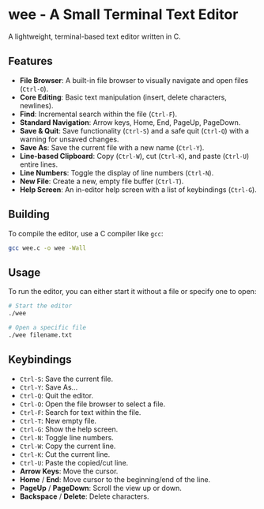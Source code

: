 # wee - A Small Terminal Text Editor

A lightweight, terminal-based text editor written in C.

## Features

- **File Browser**: A built-in file browser to visually navigate and open files (`Ctrl-O`).
- **Core Editing**: Basic text manipulation (insert, delete characters, newlines).
- **Find**: Incremental search within the file (`Ctrl-F`).
- **Standard Navigation**: Arrow keys, Home, End, PageUp, PageDown.
- **Save & Quit**: Save functionality (`Ctrl-S`) and a safe quit (`Ctrl-Q`) with a warning for unsaved changes.
- **Save As**: Save the current file with a new name (`Ctrl-Y`).
- **Line-based Clipboard**: Copy (`Ctrl-W`), cut (`Ctrl-K`), and paste (`Ctrl-U`) entire lines.
- **Line Numbers**: Toggle the display of line numbers (`Ctrl-N`).
- **New File**: Create a new, empty file buffer (`Ctrl-T`).
- **Help Screen**: An in-editor help screen with a list of keybindings (`Ctrl-G`).

## Building

To compile the editor, use a C compiler like `gcc`:

```bash
gcc wee.c -o wee -Wall
```

## Usage

To run the editor, you can either start it without a file or specify one to open:

```bash
# Start the editor
./wee

# Open a specific file
./wee filename.txt
```

## Keybindings

- `Ctrl-S`: Save the current file.
- `Ctrl-Y`: Save As...
- `Ctrl-Q`: Quit the editor.
- `Ctrl-O`: Open the file browser to select a file.
- `Ctrl-F`: Search for text within the file.
- `Ctrl-T`: New empty file.
- `Ctrl-G`: Show the help screen.
- `Ctrl-N`: Toggle line numbers.
- `Ctrl-W`: Copy the current line.
- `Ctrl-K`: Cut the current line.
- `Ctrl-U`: Paste the copied/cut line.
- **Arrow Keys**: Move the cursor.
- **Home** / **End**: Move cursor to the beginning/end of the line.
- **PageUp** / **PageDown**: Scroll the view up or down.
- **Backspace** / **Delete**: Delete characters.
